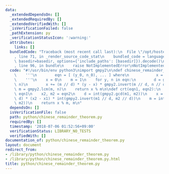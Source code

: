 ```yaml
---
data:
  _extendedDependsOn: []
  _extendedRequiredBy: []
  _extendedVerifiedWith: []
  _isVerificationFailed: false
  _pathExtension: py
  _verificationStatusIcon: ':warning:'
  attributes:
    links: []
  bundledCode: "Traceback (most recent call last):\n  File \"/opt/hostedtoolcache/Python/3.9.5/x64/lib/python3.9/site-packages/onlinejudge_verify/documentation/build.py\"\
    , line 71, in _render_source_code_stat\n    bundled_code = language.bundle(stat.path,\
    \ basedir=basedir, options={'include_paths': [basedir]}).decode()\n  File \"/opt/hostedtoolcache/Python/3.9.5/x64/lib/python3.9/site-packages/onlinejudge_verify/languages/python.py\"\
    , line 96, in bundle\n    raise NotImplementedError\nNotImplementedError\n"
  code: "#!/usr/bin/env python3\nimport gmpy2\n\ndef chinese_remainder_theorem(eqn):\n\
    \    '''\n        eqn = [ (y_0, n_0), ... ] where\n            x = y_i mod n_i\n\
    \    '''\n    x = 0\n    m = 1\n    for y, n in eqn:\n        d = gmpy2.gcd(m,\
    \ n)\n        x += (m // d) * (y - x) * gmpy2.invert(m // d, n // d)\n       \
    \ m = gmpy2.lcm(m, n)\n    return x % m\n\ndef crt(eqn1, eqn2):\n    x1, m1 =\
    \ eqn1\n    x2, m2 = eqn2\n    d = int(gmpy2.gcd(m1, m2))\n    x = x1 + (m1 //\
    \ d) * (x2 - x1) * int(gmpy2.invert(m1 // d, m2 // d))\n    m = int(gmpy2.lcm(m1,\
    \ m2))\n    return x % m, m\n"
  dependsOn: []
  isVerificationFile: false
  path: python/chinese_remainder_theorem.py
  requiredBy: []
  timestamp: '2018-07-06 01:52:56+09:00'
  verificationStatus: LIBRARY_NO_TESTS
  verifiedWith: []
documentation_of: python/chinese_remainder_theorem.py
layout: document
redirect_from:
- /library/python/chinese_remainder_theorem.py
- /library/python/chinese_remainder_theorem.py.html
title: python/chinese_remainder_theorem.py
---
```

